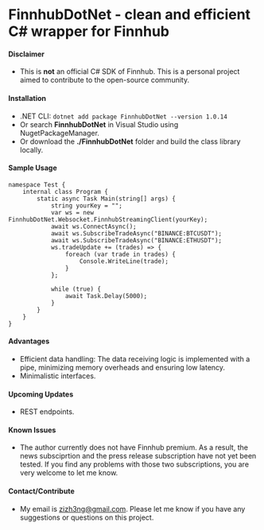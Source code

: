 # FinnhubDotNet - clean and efficient C# wrapper for Finnhub

#### Disclaimer
- This is <b>not</b> an official C# SDK of Finnhub. This is a personal project aimed to contribute to the open-source community.

#### Installation
- .NET CLI: ```dotnet add package FinnhubDotNet --version 1.0.14```
- Or search <b>FinnhubDotNet</b> in Visual Studio using NugetPackageManager.
- Or download the <b>./FinnhubDotNet</b> folder and build the class library locally.

#### Sample Usage
```
namespace Test {
    internal class Program {
        static async Task Main(string[] args) {
            string yourKey = "";
            var ws = new FinnhubDotNet.Websocket.FinnhubStreamingClient(yourKey);
            await ws.ConnectAsync();
            await ws.SubscribeTradeAsync("BINANCE:BTCUSDT");
            await ws.SubscribeTradeAsync("BINANCE:ETHUSDT");
            ws.tradeUpdate += (trades) => {
                foreach (var trade in trades) {
                    Console.WriteLine(trade);
                }
            };

            while (true) {
                await Task.Delay(5000);
            }
        }
    }
}
```

#### Advantages
- Efficient data handling: The data receiving logic is implemented with a pipe, minimizing memory overheads and ensuring low latency.
- Minimalistic interfaces.

#### Upcoming Updates
- REST endpoints.

#### Known Issues
- The author currently does not have Finnhub premium. As a result, the news subsciprtion and the press release subscription have not yet been tested. If you find any problems with those two subscriptions, you are very welcome to let me know.

#### Contact/Contribute
- My email is zizh3ng@gmail.com. Please let me know if you have any suggestions or questions on this project.
